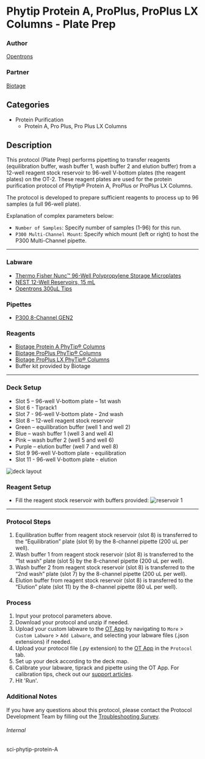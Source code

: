 # Phytip Protein A, ProPlus, ProPlus LX Columns - Plate Prep

### Author
[Opentrons](https://opentrons.com/)

### Partner
[Biotage](https://www.biotage.com/)

## Categories
* Protein Purification
	* Protein A, Pro Plus, Pro Plus LX Columns

## Description
This protocol (Plate Prep) performs pipetting to transfer reagents (equilibration buffer, wash buffer 1, wash buffer 2 and elution buffer) from a 12-well reagent stock reservoir to 96-well V-bottom plates (the reagent plates) on the OT-2. These reagent plates are used for the protein purification protocol of Phytip® Protein A, ProPlus or ProPlus LX Columns.

The protocol is developed to prepare sufficient reagents to process up to 96 samples (a full 96-well plate).

Explanation of complex parameters below:
* `Number of Samples`: Specify number of samples (1-96) for this run.
* `P300 Multi-Channel Mount`: Specify which mount (left or right) to host the P300 Multi-Channel pipette.


---

### Labware
* [Thermo Fisher Nunc™ 96-Well Polypropylene Storage Microplates](https://www.thermofisher.com/order/catalog/product/249946?SID=srch-hj-249946)
* [NEST 12-Well Reservoirs, 15 mL](https://shop.opentrons.com/nest-12-well-reservoirs-15-ml/)
* [Opentrons 300µL Tips](https://shop.opentrons.com/opentrons-300ul-tips-1000-refills/)

### Pipettes
* [P300 8-Channel GEN2](https://opentrons.com/pipettes/)

### Reagents
* [Biotage Protein A PhyTip® Columns](https://www.biotage.com/protein-a-phytip-column)
* [Biotage ProPlus PhyTip® Columns](https://www.biotage.com/proplus-phytip-column)
* [Biotage ProPlus LX PhyTip® Columns](https://www.biotage.com/proplus-phytip-column)
* Buffer kit provided by Biotage


---

### Deck Setup
* Slot 5 – 96-well V-bottom plate – 1st wash
* Slot 6 - Tiprack1
* Slot 7 - 96-well V-bottom plate - 2nd wash
* Slot 8 – 12-well reagent stock reservoir
* Green – equilibration buffer (well 1 and well 2)
* Blue – wash buffer 1 (well 3 and well 4)
* Pink – wash buffer 2 (well 5 and well 6)
* Purple – elution buffer (well 7 and well 8)
* Slot 9 96-well V-bottom plate - equilibration
* Slot 11 - 96-well V-bottom plate - elution

![deck layout](https://opentrons-protocol-library-website.s3.amazonaws.com/custom-README-images/sci-phytip-protein-A/Screen+Shot+2022-06-08+at+2.50.25+PM.png)

### Reagent Setup
* Fill the reagent stock reservoir with buffers provided:
![reservoir 1](https://opentrons-protocol-library-website.s3.amazonaws.com/custom-README-images/sci-phytip-protein-A/Screen+Shot+2022-06-08+at+2.53.55+PM.png)

---

### Protocol Steps
1. Equilibration buffer from reagent stock reservoir (slot 8) is transferred to the “Equilibration” plate (slot 9) by the 8-channel pipette (200 uL per well).
2. Wash buffer 1 from reagent stock reservoir (slot 8) is transferred to the “1st wash” plate (slot 5) by the 8-channel pipette (200 uL per well).
3. Wash buffer 2 from reagent stock reservoir (slot 8) is transferred to the “2nd wash” plate (slot 7) by the 8-channel pipette (200 uL per well).
4. Elution buffer from reagent stock reservoir (slot 8) is transferred to the “Elution” plate (slot 11) by the 8-channel pipette (80 uL per well).


### Process
1. Input your protocol parameters above.
2. Download your protocol and unzip if needed.
3. Upload your custom labware to the [OT App](https://opentrons.com/ot-app) by navigating to `More` > `Custom Labware` > `Add Labware`, and selecting your labware files (.json extensions) if needed.
4. Upload your protocol file (.py extension) to the [OT App](https://opentrons.com/ot-app) in the `Protocol` tab.
5. Set up your deck according to the deck map.
6. Calibrate your labware, tiprack and pipette using the OT App. For calibration tips, check out our [support articles](https://support.opentrons.com/en/collections/1559720-guide-for-getting-started-with-the-ot-2).
7. Hit 'Run'.

### Additional Notes
If you have any questions about this protocol, please contact the Protocol Development Team by filling out the [Troubleshooting Survey](https://protocol-troubleshooting.paperform.co/).

###### Internal
sci-phytip-protein-A
